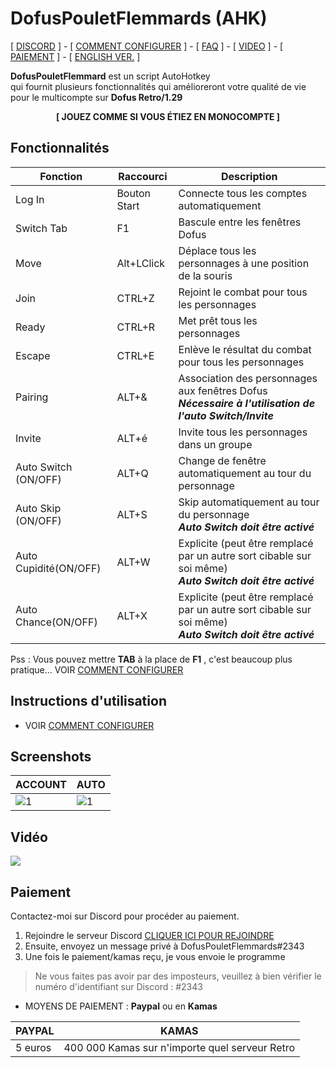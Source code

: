 # DofusPouletFlemmards (AHK)

[ [DISCORD](https://discord.gg/B9xSGG2) ] - [ [COMMENT CONFIGURER](USAGE.md) ] - [ [FAQ](FAQ.md) ] - [ [VIDEO](https://www.youtube.com/watch?v=urj5OiX987E) ] - 
[ [PAIEMENT](#Paiement) ] - 
[ [ENGLISH VER.](https://dofuspouletflemmards.github.io/DofusPouletFlemmards-ENG/) ] 



**DofusPouletFlemmard** est un script AutoHotkey  
qui fournit plusieurs fonctionnalités qui amélioreront votre qualité de vie pour le multicompte sur **Dofus Retro/1.29**

<p align="center">  <b> [ JOUEZ COMME SI VOUS ÉTIEZ EN MONOCOMPTE ]</b> </p>



## Fonctionnalités

| Fonction    	| Raccourci     	| Description                                                                                   	|
|-------------	|---------------	|-----------------------------------------------------------------------------------------------	|
| Log In      	| Bouton Start  	| Connecte tous les comptes automatiquement                                                   	|
| Switch Tab      	| F1 	| Bascule entre les fenêtres Dofus                                                 	|
| Move        	| Alt+LClick 	| Déplace tous les personnages à une position de la souris                                      	|
| Join        	| CTRL+Z        	| Rejoint le combat pour tous les personnages                                                   	|
| Ready       	| CTRL+R        	| Met prêt tous les personnages                                                                 	|
| Escape      	| CTRL+E        	| Enlève le résultat du combat pour tous les personnages                                        	|
| Pairing     	| ALT+&         	| Association des personnages aux fenêtres Dofus <br/> _**Nécessaire à l'utilisation de l'auto Switch/Invite**_                                                	|
| Invite     	| ALT+é         	| Invite tous les personnages dans un groupe  	|
| Auto Switch	(ON/OFF) | ALT+Q       	| Change de fenêtre automatiquement au tour du personnage                                       	|
| Auto Skip (ON/OFF) 	| ALT+S         	| Skip automatiquement au tour du personnage <br/> _**Auto Switch doit être activé**_          |
| Auto Cupidité(ON/OFF) 	| ALT+W         	| Explicite (peut être remplacé par un autre sort cibable sur soi même) <br/> _**Auto Switch doit être activé**_          |
| Auto Chance(ON/OFF) 	| ALT+X       	| Explicite (peut être remplacé par un autre sort cibable sur soi même) <br/> _**Auto Switch doit être activé**_          |

Pss : Vous pouvez mettre **TAB** à la place de **F1** , c'est beaucoup plus pratique... VOIR [COMMENT CONFIGURER](USAGE.md#les-raccourcis) 


## Instructions d'utilisation
- VOIR [COMMENT CONFIGURER](USAGE.md) 


## Screenshots

|  ACCOUNT 	|  AUTO 	|
|---	|---	|
|  ![1](https://i.imgur.com/iBy4Pgb.png)|   ![1](https://i.imgur.com/Zvb01ei.png.png)|


## Vidéo

<a href="https://www.youtube.com/watch?v=K9sNDSsyJVM" target="_blank">![](https://i.imgur.com/A6lRVl1.png)</a>
## Paiement<a name="Paiement"></a>

Contactez-moi sur Discord pour procéder au paiement.
  1. Rejoindre le serveur Discord [CLIQUER ICI POUR REJOINDRE](https://discord.gg/B9xSGG2)
  2. Ensuite, envoyez un message privé à DofusPouletFlemmards#2343
  3. Une fois le paiement/kamas reçu, je vous envoie le programme

> Ne vous faites pas avoir par des imposteurs, veuillez à bien vérifier le numéro d'identifiant sur Discord : #2343

- MOYENS DE PAIEMENT : **Paypal** ou en **Kamas**

|  PAYPAL 	|  KAMAS 	|
|---	|---	|
|5 euros| 400 000 Kamas sur n'importe quel serveur Retro|

